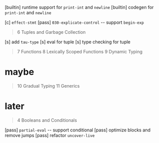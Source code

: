 [builtin] runtime support for `print-int` and `newline`
[builtin] codegen for `print-int` and `newline`

[c] `effect-stmt`
[pass] `030-explicate-control` -- support `begin-exp`

> 6 Tuples and Garbage Collection

[s] add `tau-type`
[s] eval for tuple
[s] type checking for tuple

> 7 Functions
> 8 Lexically Scoped Functions
> 9 Dynamic Typing

# maybe

> 10 Gradual Typing
> 11 Generics

# later

> 4 Booleans and Conditionals

[pass] `partial-eval` -- support conditional
[pass] optimize blocks and remove jumps
[pass] refactor `uncover-live`
